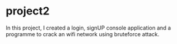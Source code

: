 # project2
In this project, I created a login, signUP console application and a programme to crack an wifi network using bruteforce attack.
